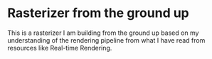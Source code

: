 # Rasterizer from the ground up

This is a rasterizer I am building from the ground up based on my understanding of the rendering pipeline from what I have read from resources like Real-time Rendering.